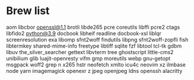 # Brew list

aom
libcbor
openssl@1.1
brotli
libde265
pcre
coreutils
libffi
pcre2
ctags
libfido2
python@3.9
docbook
libheif
readline
docbook-xsl
liblqr
screenresolution
exa
libomp
sfnt2woff
findutils
libpng
sfnt2woff-zopfli
fish
libtermkey
shared-mime-info
freetype
libtiff
sqlite
fzf
libtool
tcl-tk
gdbm
libuv
the_silver_searcher
gettext
libvterm
tree
ghostscript
little-cms2
unibilium
glib
luajit-openresty
vifm
gmp
moreutils
webp
gnu-getopt
msgpack
woff2
grep
n
x265
hstr
neofetch
xmlto
icu4c
neovim
xz
ilmbase
node
yarn
imagemagick
openexr
z
jpeg
openjpeg
ldns
openssh
alacritty
